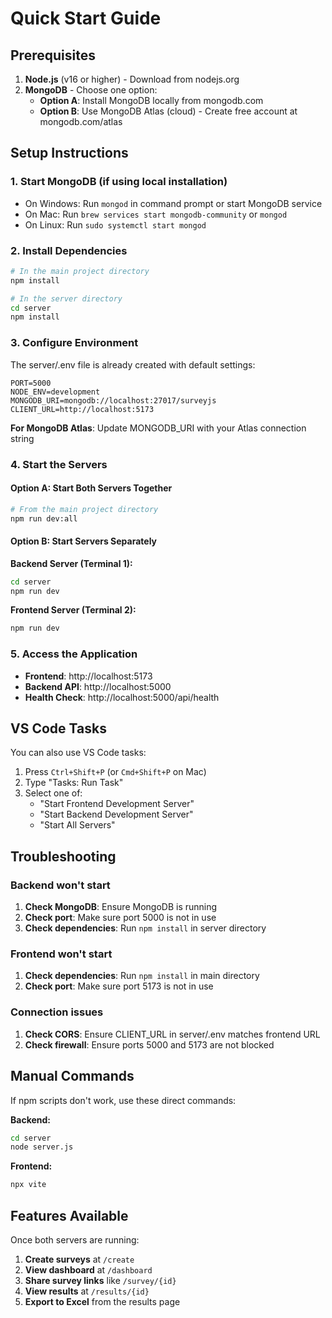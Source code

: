 # Quick Start Guide

## Prerequisites
1. **Node.js** (v16 or higher) - Download from nodejs.org
2. **MongoDB** - Choose one option:
   - **Option A**: Install MongoDB locally from mongodb.com
   - **Option B**: Use MongoDB Atlas (cloud) - Create free account at mongodb.com/atlas

## Setup Instructions

### 1. Start MongoDB (if using local installation)
- On Windows: Run `mongod` in command prompt or start MongoDB service
- On Mac: Run `brew services start mongodb-community` or `mongod`
- On Linux: Run `sudo systemctl start mongod`

### 2. Install Dependencies
```bash
# In the main project directory
npm install

# In the server directory
cd server
npm install
```

### 3. Configure Environment
The server/.env file is already created with default settings:
```
PORT=5000
NODE_ENV=development
MONGODB_URI=mongodb://localhost:27017/surveyjs
CLIENT_URL=http://localhost:5173
```

**For MongoDB Atlas**: Update MONGODB_URI with your Atlas connection string

### 4. Start the Servers

#### Option A: Start Both Servers Together
```bash
# From the main project directory
npm run dev:all
```

#### Option B: Start Servers Separately

**Backend Server (Terminal 1):**
```bash
cd server
npm run dev
```

**Frontend Server (Terminal 2):**
```bash
npm run dev
```

### 5. Access the Application
- **Frontend**: http://localhost:5173
- **Backend API**: http://localhost:5000
- **Health Check**: http://localhost:5000/api/health

## VS Code Tasks
You can also use VS Code tasks:
1. Press `Ctrl+Shift+P` (or `Cmd+Shift+P` on Mac)
2. Type "Tasks: Run Task"
3. Select one of:
   - "Start Frontend Development Server"
   - "Start Backend Development Server" 
   - "Start All Servers"

## Troubleshooting

### Backend won't start
1. **Check MongoDB**: Ensure MongoDB is running
2. **Check port**: Make sure port 5000 is not in use
3. **Check dependencies**: Run `npm install` in server directory

### Frontend won't start
1. **Check dependencies**: Run `npm install` in main directory
2. **Check port**: Make sure port 5173 is not in use

### Connection issues
1. **Check CORS**: Ensure CLIENT_URL in server/.env matches frontend URL
2. **Check firewall**: Ensure ports 5000 and 5173 are not blocked

## Manual Commands

If npm scripts don't work, use these direct commands:

**Backend:**
```bash
cd server
node server.js
```

**Frontend:**
```bash
npx vite
```

## Features Available

Once both servers are running:
1. **Create surveys** at `/create`
2. **View dashboard** at `/dashboard`
3. **Share survey links** like `/survey/{id}`
4. **View results** at `/results/{id}`
5. **Export to Excel** from the results page
